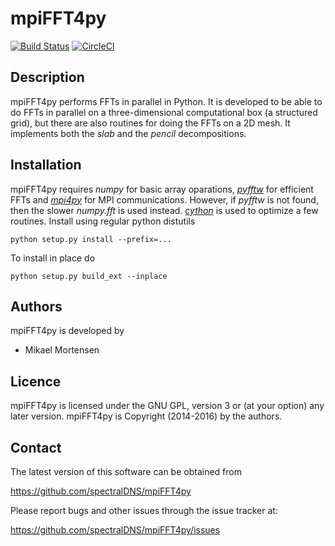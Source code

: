 # mpiFFT4py

[![Build Status](https://travis-ci.org/spectralDNS/mpiFFT4py.svg?branch=master)](https://travis-ci.org/spectralDNS/mpiFFT4py)
[![CircleCI](https://circleci.com/gh/spectralDNS/mpiFFT4py/tree/master.svg?style=svg)](https://circleci.com/gh/spectralDNS/mpiFFT4py/tree/master)

Description
----------
mpiFFT4py performs FFTs in parallel in Python. It is developed to be able to do FFTs in parallel on a three-dimensional computational box (a structured grid), but there are also routines for doing the FFTs on a 2D mesh. It implements both the *slab* and the *pencil* decompositions.

Installation
-----------
mpiFFT4py requires *numpy* for basic array oparations, [*pyfftw*](https://github.com/pyfftw/pyFFTW) for efficient FFTs and [*mpi4py*](https://bitbucket.org/mpi4py/mpi4py) for MPI communications. However, if *pyfftw* is not found, then the slower *numpy.fft* is used instead. [*cython*](http://cython.org) is used to optimize a few routines. Install using regular python distutils

    python setup.py install --prefix=...
  
To install in place do

    python setup.py build_ext --inplace

Authors
-------
mpiFFT4py is developed by

  * Mikael Mortensen

Licence
-------
mpiFFT4py is licensed under the GNU GPL, version 3 or (at your option) any later version. mpiFFT4py is Copyright (2014-2016) by the authors.

Contact
-------
The latest version of this software can be obtained from

  https://github.com/spectralDNS/mpiFFT4py

Please report bugs and other issues through the issue tracker at:

  https://github.com/spectralDNS/mpiFFT4py/issues
